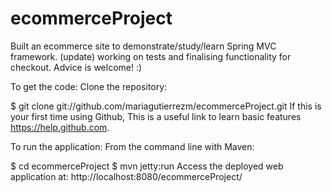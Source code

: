 # ecommerceProject
Built an ecommerce site to demonstrate/study/learn Spring MVC framework. 
(update) working on tests and finalising functionality for checkout. 
Advice is welcome! :)

To get the code:
Clone the repository:

$ git clone git://github.com/mariagutierrezm/ecommerceProject.git
If this is your first time using Github, This is a useful link to learn basic features https://help.github.com.

To run the application:
From the command line with Maven:

$ cd ecommerceProject
$ mvn jetty:run 
Access the deployed web application at: http://localhost:8080/ecommerceProject/

